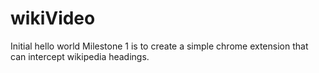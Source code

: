 # wikiVideo
Initial hello world
Milestone 1 is to create a simple chrome extension that can intercept wikipedia headings.
